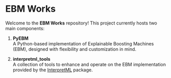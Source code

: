 # EBM Works

Welcome to the **EBM Works** repository! This project currently hosts two main components:

1. **PyEBM**  
    A Python-based implementation of Explainable Boosting Machines (EBM), designed with flexibility and customization in mind.

2. **interpretml_tools**  
    A collection of tools to enhance and operate on the EBM implementation provided by the [InterpretML](https://github.com/interpretml/interpret) package.

